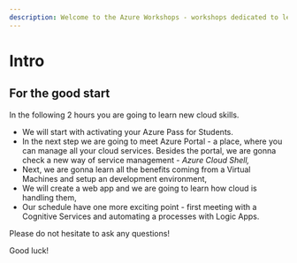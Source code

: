 ```yaml
---
description: Welcome to the Azure Workshops - workshops dedicated to learn Microsoft Azure.
---
```


# Intro

## For the good start

In the following 2 hours you are going to learn new cloud skills.

* We will start with activating your Azure Pass for Students.
* In the next step we are going to meet Azure Portal - a place, where you can manage all your cloud services. Besides the portal, we are gonna check a new way of service management - _Azure Cloud Shell,_
* Next, we are gonna learn all the benefits coming from a Virtual Machines and setup an development environment,
* We will create a web app and we are going to learn how cloud is handling them,
* Our schedule have one more exciting point - first meeting with a Cognitive Services and automating a processes with Logic Apps.

Please do not hesitate to ask any questions!

Good luck!

